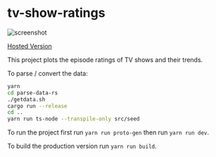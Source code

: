 # tv-show-ratings

![screenshot](screenshot.png)

[Hosted Version](https://phiresky.github.io/tv-show-ratings/)

This project plots the episode ratings of TV shows and their trends.

To parse / convert the data:

```sh
yarn
cd parse-data-rs
./getdata.sh
cargo run --release
cd ..
yarn run ts-node --transpile-only src/seed
```

To run the project first run `yarn run proto-gen` then run `yarn run dev`.

To build the production version run `yarn run build`.
